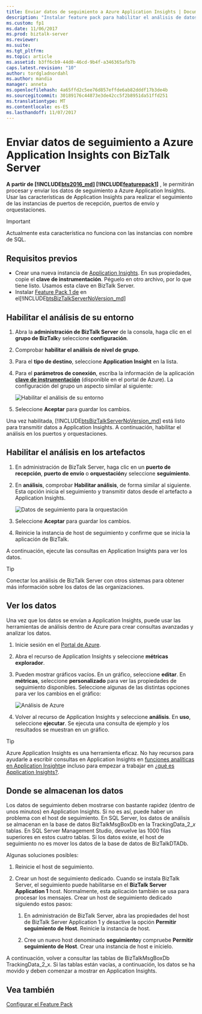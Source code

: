 ```yaml
---
title: Enviar datos de seguimiento a Azure Application Insights | Documentos de Microsoft
description: "Instalar feature pack para habilitar el análisis de datos de seguimiento con Azure Application Insights en BizTalk Server"
ms.custom: fp1
ms.date: 11/06/2017
ms.prod: biztalk-server
ms.reviewer: 
ms.suite: 
ms.tgt_pltfrm: 
ms.topic: article
ms.assetid: b3ff6cb9-44d0-46cd-9b4f-a346365afb7b
caps.latest.revision: "10"
author: tordgladnordahl
ms.author: mandia
manager: anneta
ms.openlocfilehash: 4a65ffd2c5ee76d857effde6ab82dddf17b3de4b
ms.sourcegitcommit: 30189176c44873e3de42cc5f2b8951da51ffd251
ms.translationtype: MT
ms.contentlocale: es-ES
ms.lasthandoff: 11/07/2017
---
```

# <a name="send-tracking-data-to-azure-application-insights-using-biztalk-server"></a>Enviar datos de seguimiento a Azure Application Insights con BizTalk Server

**A partir de [!INCLUDE[bts2016_md](../includes/bts2016-md.md)] [!INCLUDE[featurepack1](../includes/featurepack1.md)]** , le permitirán procesar y enviar los datos de seguimiento a Azure Application Insights. Usar las características de Application Insights para realizar el seguimiento de las instancias de puertos de recepción, puertos de envío y orquestaciones.
          
> [!IMPORTANT]
> Actualmente esta característica no funciona con las instancias con nombre de SQL.

## <a name="prerequisites"></a>Requisitos previos
* Crear una nueva instancia de [Application Insights](https://docs.microsoft.com/azure/application-insights/app-insights-create-new-resource). En sus propiedades, copie el **clave de instrumentación**. Péguelo en otro archivo, por lo que tiene listo. Usamos esta clave en BizTalk Server. 
* Instalar [Feature Pack 1 de](https://www.microsoft.com/download/details.aspx?id=55100) en el[!INCLUDE[btsBizTalkServerNoVersion_md](../includes/btsbiztalkservernoversion-md.md)]

## <a name="enable-analytics-for-your-environment"></a>Habilitar el análisis de su entorno

1. Abra la **administración de BizTalk Server** de la consola, haga clic en el **grupo de BizTalk**y seleccione **configuración**. 
2. Comprobar **habilitar el análisis de nivel de grupo**.
3. Para el **tipo de destino**, seleccione **Application Insight** en la lista.
4. Para el **parámetros de conexión**, escriba la información de la aplicación  **[clave de instrumentación](https://docs.microsoft.com/en-us/azure/application-insights/app-insights-create-new-resource)**  (disponible en el portal de Azure). La configuración del grupo un aspecto similar al siguiente: 

    ![Habilitar el análisis de su entorno](../core/media/environmentsettingapplicationinishgt.PNG)

5. Seleccione **Aceptar** para guardar los cambios. 

Una vez habilitada, [!INCLUDE[btsBizTalkServerNoVersion_md](../includes/btsbiztalkservernoversion-md.md)] está listo para transmitir datos a Application Insights. A continuación, habilitar el análisis en los puertos y orquestaciones. 

## <a name="enable-analytics-on-your-artifacts"></a>Habilitar el análisis en los artefactos

1. En administración de BizTalk Server, haga clic en un **puerto de recepción**, **puerto de envío** o **orquestación**y seleccione **seguimiento**.
2. En **análisis**, comprobar **Habilitar análisis**, de forma similar al siguiente. Esta opción inicia el seguimiento y transmitir datos desde el artefacto a Application Insights.
    
    ![Datos de seguimiento para la orquestación](../core/media/orchestrationsettingsapplicationinsight.PNG)

3. Seleccione **Aceptar** para guardar los cambios.
4. Reinicie la instancia de host de seguimiento y confirme que se inicia la aplicación de BizTalk.

A continuación, ejecute las consultas en Application Insights para ver los datos.  

> [!TIP]
> Conectar los análisis de BizTalk Server con otros sistemas para obtener más información sobre los datos de las organizaciones.

## <a name="view-your-data"></a>Ver los datos
Una vez que los datos se envían a Application Insights, puede usar las herramientas de análisis dentro de Azure para crear consultas avanzadas y analizar los datos.

1. Inicie sesión en el [Portal de Azure](https://portal.azure.com).
2. Abra el recurso de Application Insights y seleccione **métricas explorador**.
3. Pueden mostrar gráficos vacíos. En un gráfico, seleccione **editar**. En **métricas**, seleccione **personalizado** para ver las propiedades de seguimiento disponibles. Seleccione algunas de las distintas opciones para ver los cambios en el gráfico: 

    ![Análisis de Azure](../core/media/azure-stream-metrics-custom.png)

4. Volver al recurso de Application Insights y seleccione **análisis**. En **uso**, seleccione **ejecutar**. Se ejecuta una consulta de ejemplo y los resultados se muestran en un gráfico.  

> [!TIP]
> Azure Application Insights es una herramienta eficaz. No hay recursos para ayudarle a escribir consultas en Application Insights en [funciones analíticas en Application Insights](https://docs.microsoft.com/azure/application-insights/app-insights-analytics)e incluso para empezar a trabajar en [¿qué es Application Insights?](https://docs.microsoft.com/en-us/azure/application-insights/app-insights-overview).

## <a name="where-the-data-is-stored"></a>Donde se almacenan los datos

Los datos de seguimiento deben mostrarse con bastante rapidez (dentro de unos minutos) en Application Insights. Si no es así, puede haber un problema con el host de seguimiento. En SQL Server, los datos de análisis se almacenan en la base de datos BizTalkMsgBoxDb en la TrackingData_2_*x* tablas. En SQL Server Management Studio, devuelve las 1000 filas superiores en estos cuatro tablas. Si los datos existe, el host de seguimiento no es mover los datos de la base de datos de BizTalkDTADb. 

Algunas soluciones posibles:

1. Reinicie el host de seguimiento.
2. Crear un host de seguimiento dedicado. Cuando se instala BizTalk Server, el seguimiento puede habilitarse en el **BizTalk Server Application 1** host. Normalmente, esta aplicación también se usa para procesar los mensajes. Crear un host de seguimiento dedicado siguiendo estos pasos: 

    1. En administración de BizTalk Server, abra las propiedades del host de BizTalk Server Application 1 y desactive la opción **Permitir seguimiento de Host**. Reinicie la instancia de host.

    2. Cree un nuevo host denominado **seguimiento**y compruebe **Permitir seguimiento de Host**. Crear una instancia de host e inícielo.

A continuación, volver a consultar las tablas de BizTalkMsgBoxDb TrackingData_2_x. Si las tablas están vacías, a continuación, los datos se ha movido y deben comenzar a mostrar en Application Insights.
    
## <a name="see-also"></a>Vea también
 [Configurar el Feature Pack](../core/configure-the-feature-pack.md)